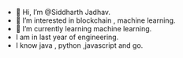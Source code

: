 - 👋 Hi, I’m @Siddharth Jadhav.
- 👀 I’m interested in blockchain , machine learning.
- 🌱 I’m currently learning machine learning.
- I am in last year of engineering.
- I know java , python ,javascript and go.


